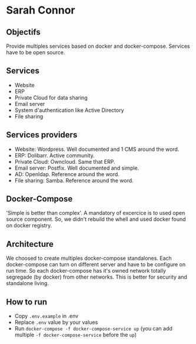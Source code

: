 # Sarah Connor

## Objectifs

Provide multiples services based on docker and docker-compose. Services have to be open source.

## Services

- Website
- ERP
- Private Cloud for data sharing
- Email server
- System d'authentication like Active Directory
- File sharing

## Services providers

- Website: Wordpress. Well documented and 1 CMS around the word.
- ERP: Dolibarr. Active community.
- Private Cloud: Owncloud. Same that ERP.
- Email server: Postfix. Well documented and simple.
- AD: Openldap. Reference around the word.
- File sharing: Samba. Reference around the word.

## Docker-Compose

'Simple is better than complex'. A mandatory of excercice is to used open source component. So, we didn't rebuild the whell and used docker found on docker registry.

## Architecture

We choosed to create multiples docker-compose standalones. Each docker-compose can turn on different server and have to be configure on run time.
So each docker-compose has it's owned network totally segregade (by docker) from other networks. This is better for security and standalone living.

## How to run

- Copy `.env.example` in .env
- Replace `.env` value by your values
- Run `docker-compose -f docker-compose-service up` (you can add multiple `-f docker-compose-service` before the `up`)

